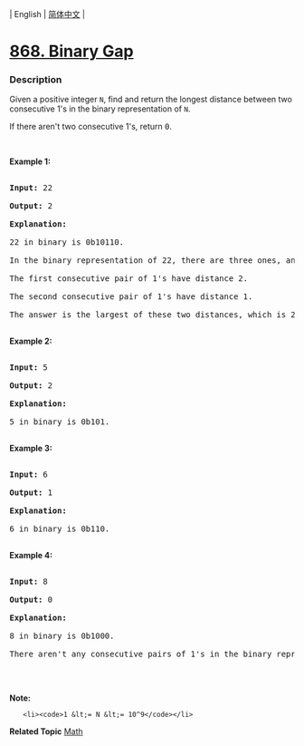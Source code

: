 | English | [简体中文](README.md) |

# [868. Binary Gap](https://leetcode-cn.com/problems/binary-gap)
 ### Description
<p>Given a positive&nbsp;integer <code>N</code>, find and return the longest distance between two consecutive 1&#39;s in the binary representation of <code>N</code>.</p>

<p>If there aren&#39;t two consecutive 1&#39;s, return <font face="monospace">0</font>.</p>

<p>&nbsp;</p>

<div>
<div>
<div>
<ul>
</ul>
</div>
</div>
</div>

<div>
<p><strong>Example 1:</strong></p>

<pre>
<strong>Input: </strong><span id="example-input-1-1">22</span>
<strong>Output: </strong>2
<strong>Explanation: </strong>
22 in binary is 0b10110.
In the binary representation of 22, there are three ones, and two consecutive pairs of 1&#39;s.
The first consecutive pair of 1&#39;s have distance 2.
The second consecutive pair of 1&#39;s have distance 1.
The answer is the largest of these two distances, which is 2.
</pre>

<div>
<p><strong>Example 2:</strong></p>

<pre>
<strong>Input: </strong><span id="example-input-2-1">5</span>
<strong>Output: </strong><span id="example-output-2">2</span>
<strong>Explanation: </strong>
5 in binary is 0b101.
</pre>

<div>
<p><strong>Example 3:</strong></p>

<pre>
<strong>Input: </strong><span id="example-input-3-1">6</span>
<strong>Output: </strong><span id="example-output-3">1</span>
<strong>Explanation: </strong>
6 in binary is 0b110.
</pre>

<div>
<p><strong>Example 4:</strong></p>

<pre>
<strong>Input: </strong><span id="example-input-4-1">8</span>
<strong>Output: </strong><span id="example-output-4">0</span>
<strong>Explanation: </strong>
8 in binary is 0b1000.
There aren&#39;t any consecutive pairs of 1&#39;s in the binary representation of 8, so we return 0.
</pre>

<p>&nbsp;</p>

<div>
<div>
<div>
<p><strong>Note:</strong></p>

<ul>
	<li><code>1 &lt;= N &lt;= 10^9</code></li>
</ul>
</div>
</div>
</div>
</div>
</div>
</div>
</div>

**Related Topic**  [Math](https://leetcode-cn.com/tag/math) 